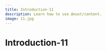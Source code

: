 ```yaml
---
title: Introduction-11
description: Learn how to use @nuxt/content.
image: 11.jpg
---
```


# Introduction-11

<article-image name="11.jpg" alt="サンプル画像"></article-image>
